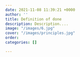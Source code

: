 ```yaml
---
date: 2021-11-08 11:39:21 +0000
author: ''
title: Definition of done
description: Description....
image: "/images/6.jpg"
cover: "/images/principles.jpg"
order: 
categories: []

---
```

